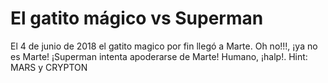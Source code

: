# El gatito mágico vs Superman

El 4 de junio de 2018 el gatito magico por fin llegó a Marte. Oh no!!!, ¡ya no es Marte! ¡Superman intenta apoderarse de Marte! Humano, ¡halp!. Hint: MARS y CRYPTON
